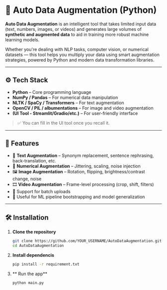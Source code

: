 # 🔁 Auto Data Augmentation (Python)

**Auto Data Augmentation** is an intelligent tool that takes limited input data (text, numbers, images, or videos) and generates large volumes of **synthetic and augmented data** to aid in training more robust machine learning models.

Whether you're dealing with NLP tasks, computer vision, or numerical datasets — this tool helps you multiply your data using smart augmentation strategies, powered by Python and modern data transformation libraries.

---

## ⚙️ Tech Stack

- **Python** – Core programming language
- **NumPy / Pandas** – For numerical data manipulation
- **NLTK / SpaCy / Transformers** – For text augmentation
- **OpenCV / PIL / albumentations** – For image and video augmentation
- **(UI Tool - Streamlit/Gradio/etc.)** – For user-friendly interface

> ✅ You can fill in the UI tool once you recall it.

---

## 🚀 Features

- 📝 **Text Augmentation** – Synonym replacement, sentence rephrasing, back-translation, etc.
- 🔢 **Numerical Augmentation** – Jittering, scaling, noise injection
- 🖼️ **Image Augmentation** – Rotation, flipping, brightness/contrast change, noise
- 🎞️ **Video Augmentation** – Frame-level processing (crop, shift, filters)
- 📁 Support for batch uploads
- 🧪 Useful for ML pipeline bootstrapping and model generalization

---

## 🛠 Installation

1. **Clone the repository**
   ```bash
   git clone https://github.com/YOUR_USERNAME/AutoDataAugmentation.git
   cd AutoDataAugmentation
   ```
2. **Install dependencis**
   ```bash
   pip install -r requirement.txt
   ```
3. ** Run the app**
   ```bash
   python main.py
   ```
